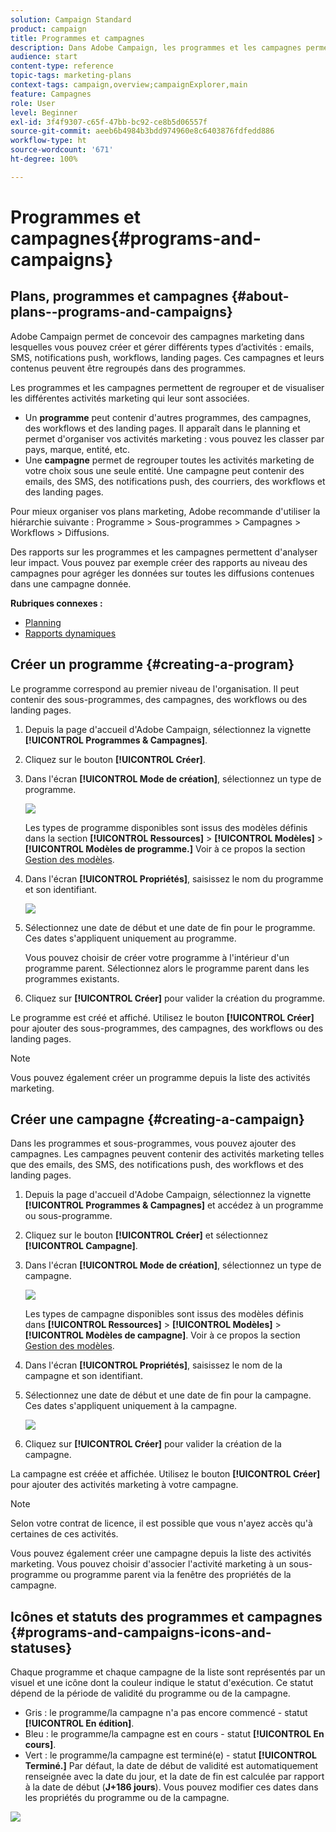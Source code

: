 ```yaml
---
solution: Campaign Standard
product: campaign
title: Programmes et campagnes
description: Dans Adobe Campaign, les programmes et les campagnes permettent de regrouper et orchestrer les différentes activités marketing qui leur sont associées. Des rapports sur les programmes et les campagnes permettent d'analyser leur impact.
audience: start
content-type: reference
topic-tags: marketing-plans
context-tags: campaign,overview;campaignExplorer,main
feature: Campagnes
role: User
level: Beginner
exl-id: 3f4f9307-c65f-47bb-bc92-ce8b5d06557f
source-git-commit: aeeb6b4984b3bdd974960e8c6403876fdfedd886
workflow-type: ht
source-wordcount: '671'
ht-degree: 100%

---
```


# Programmes et campagnes{#programs-and-campaigns}

## Plans, programmes et campagnes {#about-plans--programs-and-campaigns}

Adobe Campaign permet de concevoir des campagnes marketing dans lesquelles vous pouvez créer et gérer différents types d’activités : emails, SMS, notifications push, workflows, landing pages. Ces campagnes et leurs contenus peuvent être regroupés dans des programmes.

Les programmes et les campagnes permettent de regrouper et de visualiser les différentes activités marketing qui leur sont associées.

* Un **programme** peut contenir d&#39;autres programmes, des campagnes, des workflows et des landing pages. Il apparaît dans le planning et permet d&#39;organiser vos activités marketing : vous pouvez les classer par pays, marque, entité, etc.
* Une **campagne** permet de regrouper toutes les activités marketing de votre choix sous une seule entité. Une campagne peut contenir des emails, des SMS, des notifications push, des courriers, des workflows et des landing pages.

Pour mieux organiser vos plans marketing, Adobe recommande d&#39;utiliser la hiérarchie suivante : Programme > Sous-programmes > Campagnes > Workflows > Diffusions.

Des rapports sur les programmes et les campagnes permettent d&#39;analyser leur impact. Vous pouvez par exemple créer des rapports au niveau des campagnes pour agréger les données sur toutes les diffusions contenues dans une campagne donnée.

**Rubriques connexes :**

* [Planning](../../start/using/timeline.md)
* [Rapports dynamiques](../../reporting/using/about-dynamic-reports.md)

## Créer un programme     {#creating-a-program}

Le programme correspond au premier niveau de l&#39;organisation. Il peut contenir des sous-programmes, des campagnes, des workflows ou des landing pages.

1. Depuis la page d&#39;accueil d&#39;Adobe Campaign, sélectionnez la vignette **[!UICONTROL Programmes &amp; Campagnes]**.
1. Cliquez sur le bouton **[!UICONTROL Créer]**.
1. Dans l&#39;écran **[!UICONTROL Mode de création]**, sélectionnez un type de programme.

   ![](assets/programs_and_campaigns_2.png)

   Les types de programme disponibles sont issus des modèles définis dans la section **[!UICONTROL Ressources]** > **[!UICONTROL Modèles]** > **[!UICONTROL Modèles de programme.]** Voir à ce propos la section [Gestion des modèles](../../start/using/marketing-activity-templates.md).

1. Dans l&#39;écran **[!UICONTROL Propriétés]**, saisissez le nom du programme et son identifiant.

   ![](assets/programs_and_campaigns_3.png)

1. Sélectionnez une date de début et une date de fin pour le programme. Ces dates s&#39;appliquent uniquement au programme.

   Vous pouvez choisir de créer votre programme à l&#39;intérieur d&#39;un programme parent. Sélectionnez alors le programme parent dans les programmes existants.

1. Cliquez sur **[!UICONTROL Créer]** pour valider la création du programme.

Le programme est créé et affiché. Utilisez le bouton **[!UICONTROL Créer]** pour ajouter des sous-programmes, des campagnes, des workflows ou des landing pages.

>[!NOTE]
>
>Vous pouvez également créer un programme depuis la liste des activités marketing.

## Créer une campagne     {#creating-a-campaign}

Dans les programmes et sous-programmes, vous pouvez ajouter des campagnes. Les campagnes peuvent contenir des activités marketing telles que des emails, des SMS, des notifications push, des workflows et des landing pages.

1. Depuis la page d&#39;accueil d&#39;Adobe Campaign, sélectionnez la vignette **[!UICONTROL Programmes &amp; Campagnes]** et accédez à un programme ou sous-programme.
1. Cliquez sur le bouton **[!UICONTROL Créer]** et sélectionnez **[!UICONTROL Campagne]**.
1. Dans l&#39;écran **[!UICONTROL Mode de création]**, sélectionnez un type de campagne.

   ![](assets/programs_and_campaigns_7.png)

   Les types de campagne disponibles sont issus des modèles définis dans **[!UICONTROL Ressources]** > **[!UICONTROL Modèles]** > **[!UICONTROL Modèles de campagne]**. Voir à ce propos la section [Gestion des modèles](../../start/using/marketing-activity-templates.md).

1. Dans l&#39;écran **[!UICONTROL Propriétés]**, saisissez le nom de la campagne et son identifiant.
1. Sélectionnez une date de début et une date de fin pour la campagne. Ces dates s&#39;appliquent uniquement à la campagne.

   ![](assets/programs_and_campaigns_8.png)

1. Cliquez sur **[!UICONTROL Créer]** pour valider la création de la campagne.

La campagne est créée et affichée. Utilisez le bouton **[!UICONTROL Créer]** pour ajouter des activités marketing à votre campagne.

>[!NOTE]
>
>Selon votre contrat de licence, il est possible que vous n&#39;ayez accès qu&#39;à certaines de ces activités.

Vous pouvez également créer une campagne depuis la liste des activités marketing. Vous pouvez choisir d&#39;associer l&#39;activité marketing à un sous-programme ou programme parent via la fenêtre des propriétés de la campagne.

## Icônes et statuts des programmes et campagnes     {#programs-and-campaigns-icons-and-statuses}

Chaque programme et chaque campagne de la liste sont représentés par un visuel et une icône dont la couleur indique le statut d&#39;exécution. Ce statut dépend de la période de validité du programme ou de la campagne.

* Gris : le programme/la campagne n&#39;a pas encore commencé - statut **[!UICONTROL En édition]**.
* Bleu : le programme/la campagne est en cours - statut **[!UICONTROL En cours]**.
* Vert : le programme/la campagne est terminé(e) - statut **[!UICONTROL Terminé.]** Par défaut, la date de début de validité est automatiquement renseignée avec la date du jour, et la date de fin est calculée par rapport à la date de début (**J+186 jours**). Vous pouvez modifier ces dates dans les propriétés du programme ou de la campagne.

![](assets/programs_and_campaigns.png)
